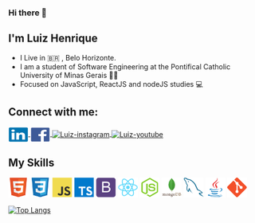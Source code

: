 ### Hi there 👋
## I'm Luiz Henrique
- I Live in :brazil: , Belo Horizonte.
- I am a student of Software Engineering at the Pontifical Catholic University of Minas Gerais 🧑‍💻
- Focused on JavaScript, ReactJS and nodeJS studies 💻

## Connect with me:
<a href="https://www.linkedin.com/in/luiz-henrique-9a41091b0/" target="_blank">
  <img align="center" alt="Luiz-linkedln" height="30" width="40" src="https://raw.githubusercontent.com/devicons/devicon/master/icons/linkedin/linkedin-original.svg"
  style="max-width:100%;">
</a>
<a href="https://www.facebook.com/profile.php?id=100003399888028" target="_blank">
  <img align="center" alt="Luiz-facebook" height="30" width="40" src="https://raw.githubusercontent.com/devicons/devicon/master/icons/facebook/facebook-original.svg"
  style="max-width:100%;">
</a>
<a href="https://www.instagram.com/luiz_jramos/?hl=pt-br" target="_blank">
  <img align="center" alt="Luiz-instagram" height="30" width="40" src="https://www.flaticon.com/svg/vstatic/svg/2111/2111463.svg?token=exp=1620398358~hmac=9d622ff5ada96055cb0327963d200c66"
  style="max-width:100%;">
</a>
<a href="https://www.youtube.com/channel/UC5sWX3akp_nnzNYaN4p7k7g" target="_blank">
  <img align="center" alt="Luiz-youtube" height="30" width="40" src="https://www.flaticon.com/svg/vstatic/svg/168/168936.svg?token=exp=1620399096~hmac=84ff5626a1038aaf74503acfc301b7ea"
  style="max-width:100%;">
</a>

## My Skills
<img src="https://raw.githubusercontent.com/devicons/devicon/master/icons/html5/html5-original.svg" alt="Html" width="40" height="40" style="max-width:100%;"></img>
<img src="https://raw.githubusercontent.com/devicons/devicon/master/icons/css3/css3-original.svg" alt="Css" width="40" height="40" style="max-width:100%;"></img>
<img src="https://raw.githubusercontent.com/devicons/devicon/master/icons/javascript/javascript-original.svg" alt="Javascript" width="40" height="40" style="max-width:100%;"></img>
<img src="https://raw.githubusercontent.com/devicons/devicon/master/icons/typescript/typescript-original.svg" alt="Typescript" width="40" height="40" style="max-width:100%;"></img>
<img src="https://raw.githubusercontent.com/devicons/devicon/master/icons/bootstrap/bootstrap-plain.svg" alt="Bootstrap" width="40" height="40" style="max-width:100%;"></img>
<img src="https://raw.githubusercontent.com/devicons/devicon/master/icons/react/react-original.svg" alt="React" width="40" height="40" style="max-width:100%;"></img>
<img src="https://raw.githubusercontent.com/devicons/devicon/master/icons/nodejs/nodejs-original.svg" alt="NodeJS" width="40" height="40" style="max-width:100%;"></img>
<img src="https://raw.githubusercontent.com/devicons/devicon/master/icons/mongodb/mongodb-original-wordmark.svg" alt="MongoDB" width="40" height="40" style="max-width:100%;"></img>
<img src="https://raw.githubusercontent.com/devicons/devicon/master/icons/mysql/mysql-original.svg" alt="MySQL" width="40" height="40" style="max-width:100%;"></img>
<img src="https://raw.githubusercontent.com/devicons/devicon/master/icons/java/java-original.svg" alt="Java" width="40" height="40" style="max-width:100%;"></img>
<img src="https://raw.githubusercontent.com/devicons/devicon/master/icons/git/git-original.svg" alt="Git" width="40" height="40" style="max-width:100%;"></img>

[![Top Langs](https://github-readme-stats.vercel.app/api/top-langs/?username=MogLuiz&layout=compact)](https://github.com/MogLuiz/github-readme-stats)
